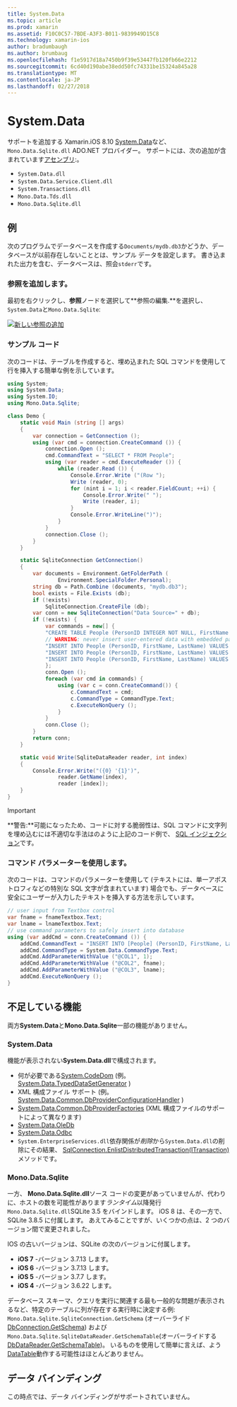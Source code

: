 ```yaml
---
title: System.Data
ms.topic: article
ms.prod: xamarin
ms.assetid: F10C0C57-7BDE-A3F3-B011-9839949D15C8
ms.technology: xamarin-ios
author: bradumbaugh
ms.author: brumbaug
ms.openlocfilehash: f1e5917d18a7450b9f39e53447fb120fb66e2212
ms.sourcegitcommit: 6cd40d190abe38edd50fc74331be15324a845a28
ms.translationtype: MT
ms.contentlocale: ja-JP
ms.lasthandoff: 02/27/2018
---
```

# <a name="systemdata"></a>System.Data

サポートを追加する Xamarin.iOS 8.10 [System.Data](https://developer.xamarin.com/api/namespace/System.Data/)など、 `Mono.Data.Sqlite.dll` ADO.NET プロバイダー。 サポートには、次の追加が含まれています[アセンブリ](~/cross-platform/internals/available-assemblies.md):。

-  `System.Data.dll`
-  `System.Data.Service.Client.dll`
-  `System.Transactions.dll`
-  `Mono.Data.Tds.dll`
-  `Mono.Data.Sqlite.dll`


<a name="Example" />

## <a name="example"></a>例

次のプログラムでデータベースを作成する`Documents/mydb.db3`かどうか、データベースが以前存在しないこととは、サンプル データを設定します。 書き込まれた出力を含む、データベースは、照会`stderr`です。

### <a name="add-references"></a>参照を追加します。

最初を右クリックし、**参照**ノードを選択して**参照の編集.**を選択し、`System.Data`と`Mono.Data.Sqlite`:

[ ![](system.data-images/edit-references-sml.png "新しい参照の追加")](system.data-images/edit-references.png)

### <a name="sample-code"></a>サンプル コード

次のコードは、テーブルを作成すると、埋め込まれた SQL コマンドを使用して行を挿入する簡単な例を示しています。

```csharp
using System;
using System.Data;
using System.IO;
using Mono.Data.Sqlite;

class Demo {
    static void Main (string [] args)
    {
        var connection = GetConnection ();
        using (var cmd = connection.CreateCommand ()) {
            connection.Open ();
            cmd.CommandText = "SELECT * FROM People";
            using (var reader = cmd.ExecuteReader ()) {
                while (reader.Read ()) {
                    Console.Error.Write ("(Row ");
                    Write (reader, 0);
                    for (nint i = 1; i < reader.FieldCount; ++i) {
                        Console.Error.Write(" ");
                        Write (reader, i);
                    }
                    Console.Error.WriteLine(")");
                }
            }
            connection.Close ();
        }
    }

    static SqliteConnection GetConnection()
    {
        var documents = Environment.GetFolderPath (
                Environment.SpecialFolder.Personal);
        string db = Path.Combine (documents, "mydb.db3");
        bool exists = File.Exists (db);
        if (!exists)
            SqliteConnection.CreateFile (db);
        var conn = new SqliteConnection("Data Source=" + db);
        if (!exists) {
            var commands = new[] {
            "CREATE TABLE People (PersonID INTEGER NOT NULL, FirstName ntext, LastName ntext)",
            // WARNING: never insert user-entered data with embedded parameter values
            "INSERT INTO People (PersonID, FirstName, LastName) VALUES (1, 'First', 'Last')",
            "INSERT INTO People (PersonID, FirstName, LastName) VALUES (2, 'Dewey', 'Cheatem')",
            "INSERT INTO People (PersonID, FirstName, LastName) VALUES (3, 'And', 'How')",
            };
            conn.Open ();
            foreach (var cmd in commands) {
                using (var c = conn.CreateCommand()) {
                    c.CommandText = cmd;
                    c.CommandType = CommandType.Text;
                    c.ExecuteNonQuery ();
                }
            }
            conn.Close ();
        }
        return conn;
    }

    static void Write(SqliteDataReader reader, int index)
    {
        Console.Error.Write("({0} '{1}')",
                reader.GetName(index),
                reader [index]);
    }
}
```

> [!IMPORTANT]
> **警告:**可能になったため、コードに対する脆弱性は、SQL コマンドに文字列を埋め込むには不適切な手法はのように上記のコード例で、 [SQL インジェクション](http://en.wikipedia.org/wiki/SQL_injection)です。


### <a name="using-command-parameters"></a>コマンド パラメーターを使用します。

次のコードは、コマンドのパラメーターを使用して (テキストには、単一アポストロフィなどの特別な SQL 文字が含まれています) 場合でも、データベースに安全にユーザーが入力したテキストを挿入する方法を示しています。

```csharp
// user input from Textbox control
var fname = fnameTextbox.Text;
var lname = lnameTextbox.Text;
// use command parameters to safely insert into database
using (var addCmd = conn.CreateCommand ()) {
    addCmd.CommandText = "INSERT INTO [People] (PersonID, FirstName, LastName) VALUES (@COL1, @COL2, @COL3)";
    addCmd.CommandType = System.Data.CommandType.Text;
    addCmd.AddParameterWithValue ("@COL1", 1);
    addCmd.AddParameterWithValue ("@COL2", fname);
    addCmd.AddParameterWithValue ("@COL3", lname);
    addCmd.ExecuteNonQuery ();
}
```

<a name="Missing_Functionality" />

## <a name="missing-functionality"></a>不足している機能

両方**System.Data**と**Mono.Data.Sqlite**一部の機能がありません。

<a name="System.Data" />

### <a name="systemdata"></a>System.Data

機能が表示されない**System.Data.dll**で構成されます。

-  何が必要である[System.CodeDom](https://developer.xamarin.com/api/namespace/System.CodeDom/) (例。 [System.Data.TypedDataSetGenerator](https://developer.xamarin.com/api/type/System.Data.TypedDataSetGenerator/) )
-  XML 構成ファイル サポート (例。 [System.Data.Common.DbProviderConfigurationHandler](https://developer.xamarin.com/api/type/System.Data.Common.DbProviderConfigurationHandler/) )
-   [System.Data.Common.DbProviderFactories](https://developer.xamarin.com/api/type/System.Data.Common.DbProviderFactories/) (XML 構成ファイルのサポートによって異なります)
-   [System.Data.OleDb](https://developer.xamarin.com/api/namespace/System.Data.OleDb/)
-   [System.Data.Odbc](https://developer.xamarin.com/api/namespace/System.Data.Odbc/)
-  `System.EnterpriseServices.dll`依存関係が*削除*から`System.Data.dll`の削除にその結果、 [SqlConnection.EnlistDistributedTransaction(ITransaction)](https://developer.xamarin.com/api/member/System.Data.SqlClient.SqlConnection.EnlistDistributedTransaction/(System.EnterpriseServices.ITransaction))メソッドです。


<a name="Mono.Data.Sqlite" />

### <a name="monodatasqlite"></a>Mono.Data.Sqlite

一方、 **Mono.Data.Sqlite.dll**ソース コードの変更があっていませんが、代わりに、ホストの数を可能性があります*ランタイム*以降発行`Mono.Data.Sqlite.dll`SQLite 3.5 をバインドします。 iOS 8 は、その一方で、SQLite 3.8.5 に付属します。 あえてみることですが、いくつかの点は、2 つのバージョン間で変更されました。

IOS の古いバージョンは、SQLite の次のバージョンに付属します。

- **iOS 7** -バージョン 3.7.13 します。
- **iOS 6** -バージョン 3.7.13 します。
- **iOS 5** -バージョン 3.7.7 します。
- **iOS 4** -バージョン 3.6.22 します。

データベース スキーマ、クエリを実行に関連する最も一般的な問題が表示されるなど、特定のテーブルに列が存在する実行時に決定する例: `Mono.Data.Sqlite.SqliteConnection.GetSchema` (オーバーライド[DbConnection.GetSchema](https://developer.xamarin.com/api/member/System.Data.Common.DbConnection.GetSchema/)) および`Mono.Data.Sqlite.SqliteDataReader.GetSchemaTable`(オーバーライドする[DbDataReader.GetSchemaTable](https://developer.xamarin.com/api/member/System.Data.Common.DbDataReader.GetSchemaTable/))。 いるものを使用して簡単に言えば、よう[DataTable](https://developer.xamarin.com/api/type/System.Data.DataTable/)動作する可能性はほとんどありません。

<a name="Data_Binding" />

## <a name="data-binding"></a>データ バインディング

この時点では、データ バインディングがサポートされていません。

